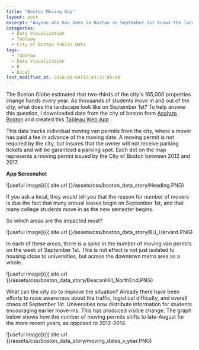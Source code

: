 ```yaml
---
title: "Boston Moving Day"
layout: post
excerpt: "Anyone who has been in Boston on September 1st knows the local phenomenon of moving day"
categories:
  - Data Visualization
  - Tableau
  - City of Boston Public Data
tags:
  - Tableau
  - Data Visualization
  - R
  - Excel
last_modified_at: 2018-01-04T12:43:31-05:00
---
```


The Boston Globe estimated that two-thirds of the city's 165,000 properties change hands every year.  As thousands of students move in and out of the city, what does the landscape look like on September 1st? To help answer this question, I downloaded data from the city of boston from [Analyze Boston](https://data.boston.gov/) and created this [Tableau Web App](https://public.tableau.com/profile/samuel.castillo#!/vizhome/TheChaosofSept_1MovingDayinBoston/BostonMovingTruckPermits) .  

This data tracks individual moving van permits from the city, where a mover has paid a fee in advance of the moving date.  A moving permit is not required by the city, but insures that the owner will not receive parking tickets and will be garanteed a parking spot.  Each dot on the map represents a moving permit issued by the City of Boston between 2012 and 2017.

**App Screenshot**

![useful image]({{ site.url }}/assets/css/boston_data_story/Heading.PNG)

If you ask a local, they would tell you that the reason for number of movers is due the fact that many annual leases begin on September 1st, and that many college students move in as the new semester begins.

So which areas are the impacted most?

![useful image]({{ site.url }}/assets/css/boston_data_story/BU_Harvard.PNG)

In each of these areas, there is a spike in the number of moving van permits on the week of September 1st.  This is not effect is not just isolated to housing close to universities, but across the downtown metro area as a whole.

![useful image]({{ site.url }}/assets/css/boston_data_story/BeaconHill_NorthEnd.PNG)

What can the city do to improve the situation?  Already there have been efforts to raise awareness about the traffic, logistical difficulty, and overall chaos of September 1st.  Universities now distribute information for students encouraging earlier move-ins.  This has produced visible change.  The graph below shows how the number of moving permits shifts to late-August for the more recent years, as opposed to 2012-2014.

![useful image]({{ site.url }}/assets/css/boston_data_story/moving_dates_v_year.PNG)




